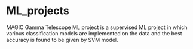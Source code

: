 # ML_projects

MAGIC Gamma Telescope ML project is a supervised ML project in which various classification models are implemented on the data and the best accuracy is found to be given by SVM model.
